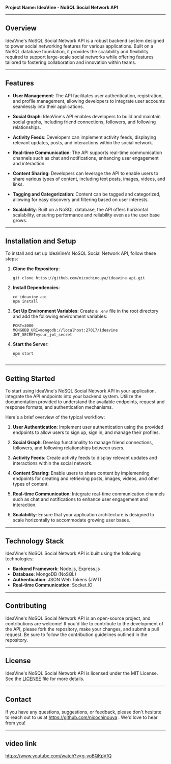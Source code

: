
**Project Name: IdeaVine - NoSQL Social Network API**

---

## Overview
IdeaVine's NoSQL Social Network API is a robust backend system designed to power social networking features for various applications. Built on a NoSQL database foundation, it provides the scalability and flexibility required to support large-scale social networks while offering features tailored to fostering collaboration and innovation within teams.

---

## Features

- **User Management**: The API facilitates user authentication, registration, and profile management, allowing developers to integrate user accounts seamlessly into their applications.

- **Social Graph**: IdeaVine's API enables developers to build and maintain social graphs, including friend connections, followers, and following relationships.

- **Activity Feeds**: Developers can implement activity feeds, displaying relevant updates, posts, and interactions within the social network.

- **Real-time Communication**: The API supports real-time communication channels such as chat and notifications, enhancing user engagement and interaction.

- **Content Sharing**: Developers can leverage the API to enable users to share various types of content, including text posts, images, videos, and links.

- **Tagging and Categorization**: Content can be tagged and categorized, allowing for easy discovery and filtering based on user interests.

- **Scalability**: Built on a NoSQL database, the API offers horizontal scalability, ensuring performance and reliability even as the user base grows.

---

## Installation and Setup

To install and set up IdeaVine's NoSQL Social Network API, follow these steps:

1. **Clone the Repository**: 
   ```
   git clone https://github.com/nicochinouya/ideavine-api.git
   ```

2. **Install Dependencies**: 
   ```
   cd ideavine-api
   npm install
   ```

3. **Set Up Environment Variables**:
   Create a `.env` file in the root directory and add the following environment variables:
   ```
   PORT=3000
   MONGODB_URI=mongodb://localhost:27017/ideavine
   JWT_SECRET=your_jwt_secret
   ```

4. **Start the Server**:
   ```
   npm start
   ``

---

## Getting Started

To start using IdeaVine's NoSQL Social Network API in your application, integrate the API endpoints into your backend system. Utilize the documentation provided to understand the available endpoints, request and response formats, and authentication mechanisms.

Here's a brief overview of the typical workflow:

1. **User Authentication**: Implement user authentication using the provided endpoints to allow users to sign up, sign in, and manage their profiles.

2. **Social Graph**: Develop functionality to manage friend connections, followers, and following relationships between users.

3. **Activity Feeds**: Create activity feeds to display relevant updates and interactions within the social network.

4. **Content Sharing**: Enable users to share content by implementing endpoints for creating and retrieving posts, images, videos, and other types of content.

5. **Real-time Communication**: Integrate real-time communication channels such as chat and notifications to enhance user engagement and interaction.

6. **Scalability**: Ensure that your application architecture is designed to scale horizontally to accommodate growing user bases.

---

## Technology Stack

IdeaVine's NoSQL Social Network API is built using the following technologies:

- **Backend Framework**: Node.js, Express.js
- **Database**: MongoDB (NoSQL)
- **Authentication**: JSON Web Tokens (JWT)
- **Real-time Communication**: Socket.IO

---

## Contributing

IdeaVine's NoSQL Social Network API is an open-source project, and contributions are welcome! If you'd like to contribute to the development of the API, please fork the repository, make your changes, and submit a pull request. Be sure to follow the contribution guidelines outlined in the repository.

---

## License

IdeaVine's NoSQL Social Network API is licensed under the MIT License. See the [LICENSE](LICENSE) file for more details.

---

## Contact

If you have any questions, suggestions, or feedback, please don't hesitate to reach out to us at https://github.com/nicochinouya . We'd love to hear from you!

--- 

## video link

https://www.youtube.com/watch?v=g-voBQKpVfQ
